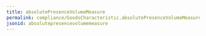 ```yaml
---
title: absolutePresenceVolumeMeasure
permalink: compliance/GoodsCharacteristic.absolutePresenceVolumeMeasure.html
jsonid: absolutepresencevolumemeasure
---
```

